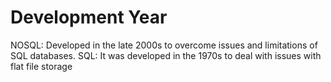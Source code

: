 # Development Year

NOSQL: Developed in the late 2000s to overcome issues and limitations of SQL databases.
SQL: It was developed in the 1970s to deal with issues with flat file storage